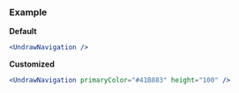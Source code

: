 ### Example

**Default**
```jsx
<UndrawNavigation />
```

**Customized**
```jsx
<UndrawNavigation primaryColor="#41B883" height="100" />
```
